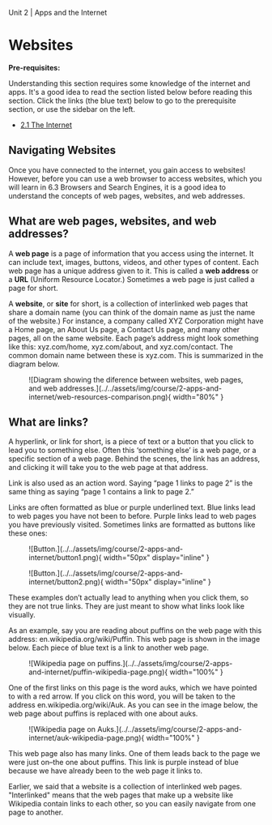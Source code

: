 Unit 2 | Apps and the Internet

# Websites

**Pre-requisites:**

Understanding this section requires some knowledge of the internet and apps. It's a good idea to read the section listed below before reading this section. Click the links (the blue text) below to go to the prerequisite section, or use the sidebar on the left.

- [2.1 The Internet](/course/2-apps-and-internet/2.1-the-internet.html)

## Navigating Websites

Once you have connected to the internet, you gain access to websites! However, before you can use a web browser to access websites, which you will learn in 6.3 Browsers and Search Engines, it is a good idea to understand the concepts of web pages, websites, and web addresses.

## What are web pages, websites, and web addresses?

A **web page** is a page of information that you access using the internet. It can include text, images, buttons, videos, and other types of content. Each web page has a unique address given to it. This is called a **web address** or a **URL** (Uniform Resource Locator.) Sometimes a web page is just called a page for short.

A **website**, or **site** for short, is a collection of interlinked web pages that share a domain name (you can think of the domain name as just the name of the website.) For instance, a company called XYZ Corporation might have a Home page, an About Us page, a Contact Us page, and many other pages, all on the same website. Each page’s address might look something like this: xyz.com/home, xyz.com/about, and xyz.com/contact. The common domain name between these is xyz.com. This is summarized in the diagram below.

<figure markdown="span">
    ![Diagram showing the diference between websites, web pages, and web addresses.](../../assets/img/course/2-apps-and-internet/web-resources-comparison.png){ width="80%" }
</figure>

## What are links?

A hyperlink, or link for short, is a piece of text or a button that you click to lead you to something else. Often this ‘something else’ is a web page, or a specific section of a web page. Behind the scenes, the link has an address, and clicking it will take you to the web page at that address.

Link is also used as an action word. Saying “page 1 links to page 2” is the same thing as saying “page 1 contains a link to page 2.”

Links are often formatted as blue or purple underlined text. Blue links lead to web pages you have not been to before. Purple links lead to web pages you have previously visited. Sometimes links are formatted as buttons like these ones:

<figure markdown="span">
    ![Button.](../../assets/img/course/2-apps-and-internet/button1.png){ width="50px" display="inline" }
</figure>
<figure markdown="span">
    ![Button.](../../assets/img/course/2-apps-and-internet/button2.png){ width="50px" display="inline" }
</figure>
These examples don’t actually lead to anything when you click them, so they are not true links. They are just meant to show what links look like visually.

As an example, say you are reading about puffins on the web page with this address: en.wikipedia.org/wiki/Puffin. This web page is shown in the image below. Each piece of blue text is a link to another web page.

<figure markdown="span">
    ![Wikipedia page on puffins.](../../assets/img/course/2-apps-and-internet/puffin-wikipedia-page.png){ width="100%" }
</figure>

One of the first links on this page is the word auks, which we have pointed to with a red arrow. If you click on this word, you will be taken to the address en.wikipedia.org/wiki/Auk. As you can see in the image below, the web page about puffins is replaced with one about auks.

<figure markdown="span">
    ![Wikipedia page on Auks.](../../assets/img/course/2-apps-and-internet/auk-wikipedia-page.png){ width="100%" }
</figure>

This web page also has many links. One of them leads back to the page we were just on–the one about puffins. This link is purple instead of blue because we have already been to the web page it links to.

Earlier, we said that a website is a collection of interlinked web pages. "Interlinked" means that the web pages that make up a website like Wikipedia contain links to each other, so you can easily navigate from one page to another.
